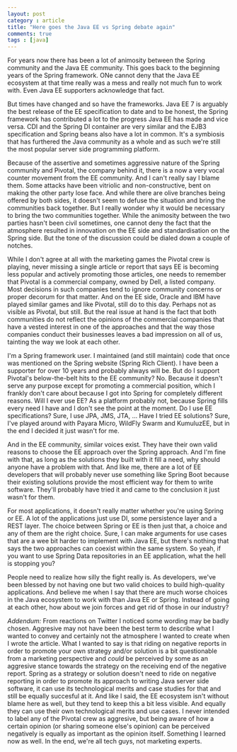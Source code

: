 ```yaml
---
layout: post
category : article
title: "Here goes the Java EE vs Spring debate again"
comments: true
tags : [java]
---
```


For years now there has been a lot of animosity between the Spring community and the Java EE community. This goes back to the beginning years of the Spring framework. ONe cannot deny that the Java EE ecosystem at that time really was a mess and really not much fun to work with. Even Java EE supporters acknowledge that fact. 

But times have changed and so have the frameworks. Java EE 7 is arguably the best release of the EE specification to date and to be honest, the Spring framework has contributed a lot to the progress Java EE has made and vice versa. CDI and the Spring DI container are very similar and the EJB3 specification and Spring beans also have a lot in common. It's a symbiosis that has furthered the Java community as a whole and as such we're still the most popular server side programming platform. 

Because of the assertive and sometimes aggressive nature of the Spring community and Pivotal, the company behind it, there is a now a very vocal counter movement from the EE community. And I can't really say I blame them. Some attacks have been vitriolic and non-constructive, bent on making the other party lose face. And while there are olive branches being offered by both sides, it doesn't seem to defuse the situation and bring the communities back together. But I really wonder why it would be necessary to bring the two communities together. While the animosity between the two parties hasn't been civil sometimes, one cannot deny the fact that the atmosphere resulted in innovation on the EE side and standardisation on the Spring side. But the tone of the discussion could be dialed down a couple of notches.

While I don't agree at all with the marketing games the Pivotal crew is playing, never missing a single article or report that says EE is becoming less popular and actively promoting those articles, one needs to remember that Pivotal is a commercial company, owned by Dell, a listed company. Most decisions in such companies tend to ignore community concerns or proper decorum for that matter. And on the EE side, Oracle and IBM have played similar games and like Pivotal, still do to this day. Perhaps not as visible as Pivotal, but still. But the real issue at hand is the fact that both communities do not reflect the opinions of the commercial companies that have a vested interest in one of the approaches and that the way those companies conduct their businesses leaves a bad impression on all of us, tainting the way we look at each other.

I'm a Spring framework user. I maintained (and still maintain) code that once was mentioned on the Spring website (Spring Rich Client). I have been a supporter for over 10 years and probably always will be. But do I support Pivotal's below-the-belt hits to the EE community? No. Because it doesn't serve any purpose except for promoting a commercial position, which I frankly don't care about because I got into Spring for completely different reasons. Will I ever use EE? As a platform probably not, because Spring fills every need I have and I don't see the point at the moment. Do I use EE specifications? Sure, I use JPA, JMS, JTA, ... Have I tried EE solutions? Sure, I've played around with Payara Micro, WildFly Swarm and KumuluzEE, but in the end I decided it just wasn't for me.

And in the EE community, similar voices exist. They have their own valid reasons to choose the EE approach over the Spring approach. And I'm fine with that, as long as the solutions they built with it fill a need, why should anyone have a problem with that. And like me, there are a lot of EE developers that will probably never use something like Spring Boot because their existing solutions provide the most efficient way for them to write software. They'll probably have tried it and came to the conclusion it just wasn't for them.

For most applications, it doesn't really matter whether you're using Spring or EE. A lot of the applications just use DI, some persistence layer and a REST layer. The choice between Spring or EE is then just that, a choice and any of them are the right choice. Sure, I can make arguments for use cases that are a wee bit harder to implement with Java EE, but there's nothing that says the two approaches can coexist within the same system. So yeah, if you want to use Spring Data repositories in an EE application, what the hell is stopping you? 

People need to realize how silly the fight really is. As developers, we've been blessed by not having one but two valid choices to build high-quality applications. And believe me when I say that there are much worse choices in the Java ecosystem to work with than Java EE or Spring. Instead of going at each other, how about we join forces and get rid of those in our industry?

*Addendum:* From reactions on Twitter I noticed some wording may be badly chosen. Aggresive may not have been the best term to describe what I wanted to convey and certainly not the atmosphere I wanted to create when I wrote the article. What I wanted to say is that riding on negative reports in order to promote your own strategy and/or solution is a bit questionable from a marketing perspective and *could* be perceived by some as an aggresive stance towards the strategy on the receiving end of the negative report. Spring as a strategy or solution doesn't need to ride on negative reporting in order to promote its approach to writing Java server side software, it can use its technological merits and case studies for that and still be equally succesful at it. And like I said, the EE ecosystem isn't without blame here as well, but they tend to keep this a bit less visible. And equally they can use their own technological merits and use cases.
I never intended to label any of the Pivotal crew as aggresive, but being aware of how a certain opinion (or sharing someone else's opinion) can be perceived negatively is equally as important as the opinion itself. Something I learned now as well. In the end, we're all tech guys, not marketing experts. 